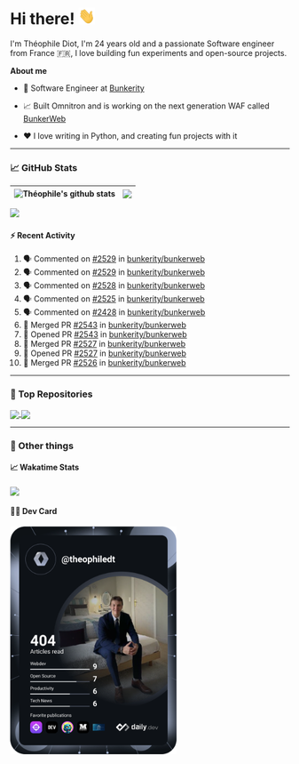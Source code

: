 # Hi there! <img src="./wave.gif" width="30px" height="30px" />

I'm Théophile Diot, I'm 24 years old and a passionate Software engineer from France 🇫🇷, I love building fun experiments and open-source projects.

**About me**

- 💼 Software Engineer at [Bunkerity](https://www.bunkerity.com/)

- 📈 Built Omnitron and is working on the next generation WAF called [BunkerWeb](https://www.bunkerweb.io)

- ❤️ I love writing in Python, and creating fun projects with it

---

### 📈 GitHub Stats

| <img align="center" src="https://github-readme-stats.vercel.app/api?username=TheophileDiot&show_icons=true&include_all_commits=true&theme=algolia&hide_border=true&rank_icon=github" alt="Théophile's github stats" /> | <img align="center" src="https://github-readme-stats.vercel.app/api/top-langs/?username=TheophileDiot&layout=compact&theme=algolia&hide_border=true" /> |
| ---------------------------------------------------------------------------------------------------------------------------------------------------------------------------------------------------------------------- | ------------------------------------------------------------------------------------------------------------------------------------------------------- |

![](https://github-readme-activity-graph.vercel.app/graph?username=TheophileDiot&theme=tokyo-night)

#### :zap: Recent Activity

<!--START_SECTION:activity-->
1. 🗣 Commented on [#2529](https://github.com/bunkerity/bunkerweb/issues/2529#issuecomment-3133163527) in [bunkerity/bunkerweb](https://github.com/bunkerity/bunkerweb)
2. 🗣 Commented on [#2529](https://github.com/bunkerity/bunkerweb/issues/2529#issuecomment-3133095678) in [bunkerity/bunkerweb](https://github.com/bunkerity/bunkerweb)
3. 🗣 Commented on [#2528](https://github.com/bunkerity/bunkerweb/issues/2528#issuecomment-3133091771) in [bunkerity/bunkerweb](https://github.com/bunkerity/bunkerweb)
4. 🗣 Commented on [#2525](https://github.com/bunkerity/bunkerweb/issues/2525#issuecomment-3132971945) in [bunkerity/bunkerweb](https://github.com/bunkerity/bunkerweb)
5. 🗣 Commented on [#2428](https://github.com/bunkerity/bunkerweb/issues/2428#issuecomment-3132957888) in [bunkerity/bunkerweb](https://github.com/bunkerity/bunkerweb)
6. 🎉 Merged PR [#2543](https://github.com/bunkerity/bunkerweb/pull/2543) in [bunkerity/bunkerweb](https://github.com/bunkerity/bunkerweb)
7. 💪 Opened PR [#2543](https://github.com/bunkerity/bunkerweb/pull/2543) in [bunkerity/bunkerweb](https://github.com/bunkerity/bunkerweb)
8. 🎉 Merged PR [#2527](https://github.com/bunkerity/bunkerweb/pull/2527) in [bunkerity/bunkerweb](https://github.com/bunkerity/bunkerweb)
9. 💪 Opened PR [#2527](https://github.com/bunkerity/bunkerweb/pull/2527) in [bunkerity/bunkerweb](https://github.com/bunkerity/bunkerweb)
10. 🎉 Merged PR [#2526](https://github.com/bunkerity/bunkerweb/pull/2526) in [bunkerity/bunkerweb](https://github.com/bunkerity/bunkerweb)
<!--END_SECTION:activity-->

---

### 🔧 Top Repositories

<a href="https://github.com/bunkerity/bunkerweb">
  <img align="center" src="https://github-readme-stats.vercel.app/api/pin/?username=Bunkerity&repo=bunkerweb&theme=algolia" />
</a>
<a href="https://github.com/TheophileDiot/Omnitron">
  <img align="center" src="https://github-readme-stats.vercel.app/api/pin/?username=TheophileDiot&repo=Omnitron&theme=algolia" />
</a>

---

### 🎉 Other things

#### 📈 Wakatime Stats

<a href="https://wakatime.com/@theophile_bunkerity">
  <img align="center" src="https://github-readme-stats.vercel.app/api/wakatime?username=3aa5ce41-c253-43d9-8441-a721e446a45f&layout=compact&theme=algolia" />
</a>

#### 👨‍💻 Dev Card

<a href="https://app.daily.dev/TheophileDt">
  <img src="./devcard.svg" width="300" alt="Théophile Diot's Dev Card"/>
</a>
